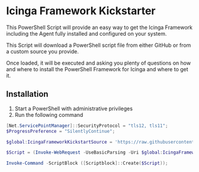 # Icinga Framework Kickstarter

This PowerShell Script will provide an easy way to get the Icinga Framework including the Agent fully installed and configured on your system.

This Script will download a PowerShell script file from either GitHub or from a custom source you provide.

Once loaded, it will be executed and asking you plenty of questions on how and where to install the PowerShell Framework for Icinga and where to get it.

## Installation

1. Start a PowerShell with administrative privileges
2. Run the following command

```powershell
[Net.ServicePointManager]::SecurityProtocol = "tls12, tls11";
$ProgressPreference = "SilentlyContinue";

$global:IcingaFrameworkKickstartSource = 'https://raw.githubusercontent.com/LordHepipud/icinga-framework-kickstart/master/script/icinga-framework-kickstart.ps1';

$Script = (Invoke-WebRequest -UseBasicParsing -Uri $global:IcingaFrameworkKickstartSource).Content;

Invoke-Command -ScriptBlock ([Scriptblock]::Create($Script));
```
